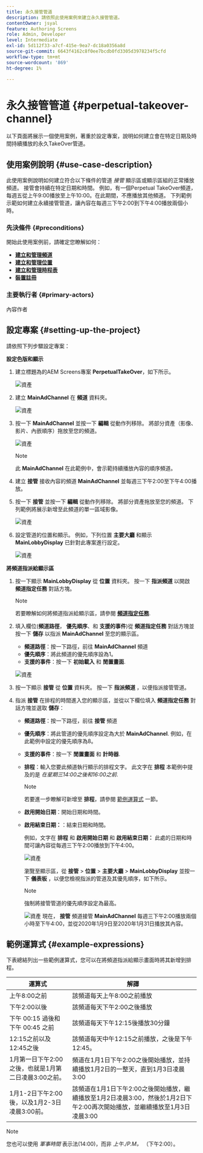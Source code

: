 ```yaml
---
title: 永久接管管道
description: 請依照此使用案例來建立永久接管管道。
contentOwner: jsyal
feature: Authoring Screens
role: Admin, Developer
level: Intermediate
exl-id: 5d112f33-a7cf-415e-9ea7-dc18a0356a8d
source-git-commit: 6643f4162c8f0ee7bcdb0fd3305d3978234f5cfd
workflow-type: tm+mt
source-wordcount: '869'
ht-degree: 1%

---
```


# 永久接管管道 {#perpetual-takeover-channel}

以下頁面將展示一個使用案例，著重於設定專案，說明如何建立會在特定日期及時間持續播放的永久TakeOver管道。

## 使用案例說明 {#use-case-description}

此使用案例說明如何建立符合以下條件的管道 *接管* 顯示區或顯示區組的正常播放頻道。 接管會持續在特定日期和時間。
例如，有一個Perpetual TakeOver頻道，每週五從上午9:00播放至上午10:00。在此期間，不應播放其他頻道。 下列範例示範如何建立永續接管管道，讓內容在每週三下午2:00到下午4:00播放兩個小時。

### 先決條件 {#preconditions}

開始此使用案例前，請確定您瞭解如何：

* **[建立和管理頻道](managing-channels.md)**
* **[建立和管理位置](managing-locations.md)**
* **[建立和管理時程表](managing-schedules.md)**
* **[裝置註冊](device-registration.md)**

### 主要執行者 {#primary-actors}

內容作者

## 設定專案 {#setting-up-the-project}

請依照下列步驟設定專案：

**設定色版和顯示**

1. 建立標題為的AEM Screens專案 **PerpetualTakeOver**，如下所示。

   ![資產](assets/p_usecase1.png)

1. 建立 **MainAdChannel** 在 **頻道** 資料夾。

   ![資產](assets/p_usecase2.png)

1. 按一下 **MainAdChannel** 並按一下 **編輯** 從動作列移除。 將部分資產（影像、影片、內嵌順序）拖放至您的頻道。

   ![資產](assets/p_usecase3.png)


   >[!NOTE]
   >此 **MainAdChannel** 在此範例中，會示範持續播放內容的順序頻道。

1. 建立 **接管** 接收內容的頻道 **MainAdChannel** 並每週三下午2:00至下午4:00播放。

1. 按一下 **接管** 並按一下 **編輯** 從動作列移除。 將部分資產拖放至您的頻道。 下列範例將展示新增至此頻道的單一區域影像。

   ![資產](assets/p_usecase4.png)

1. 設定管道的位置和顯示。 例如，下列位置 **主要大廳** 和顯示 **MainLobbyDisplay** 已針對此專案進行設定。

   ![資產](assets/p_usecase5.png)

**將頻道指派給顯示區**

1. 按一下顯示 **MainLobbyDisplay** 從 **位置** 資料夾。 按一下 **指派頻道** 以開啟 **頻道指定任務** 對話方塊。

   >[!NOTE]
   >若要瞭解如何將頻道指派給顯示區，請參閱 **[頻道指定任務](channel-assignment.md)**.

1. 填入欄位(**頻道路徑**， **優先順序**、和 **支援的事件**)從 **頻道指定任務** 對話方塊並按一下 **儲存** 以指派 **MainAdChannel** 至您的顯示區。

   * **頻道路徑**：按一下路徑，前往 **MainAdChannel** 頻道
   * **優先順序**：將此頻道的優先順序設為1。
   * **支援的事件**：按一下 **初始載入** 和 **閒置畫面**.

   ![資產](assets/p_usecase6.png)

1. 按一下顯示 **接管** 從 **位置** 資料夾。 按一下 **指派頻道** ，以便指派接管管道。

1. 指派 **接管** 在排程的時間進入您的顯示區，並從以下欄位填入 **頻道指定任務** 對話方塊並選取 **儲存**：

   * **頻道路徑**：按一下路徑，前往 **接管** 頻道
   * **優先順序**：將此管道的優先順序設定為大於 **MainAdChannel**. 例如，在此範例中設定的優先順序為8。
   * **支援的事件**：按一下 **閒置畫面** 和 **計時器**.
   * **排程**：輸入您要此頻道執行顯示的排程文字。 此文字在 **排程** 本範例中提及的是 *在星期三14:00之後和16:00之前*.

     >[!NOTE]
     >若要進一步瞭解可新增至 **排程**，請參閱 [範例運算式](#example-expressions) 一節。
   * **啟用開始日期**：開始日期和時間。
   * **啟用結束日期：**：結束日期和時間。

     例如，文字在 **排程** 和 **啟用開始日期** 和 **啟用結束日期：** 此處的日期和時間可讓內容從每週三下午2:00播放到下午4:00。


     ![資產](assets/p_usecase7.png)

     瀏覽至顯示區，從 **接管** > **位置** > **主要大廳** > **MainLobbyDisplay** 並按一下 **儀表板** ，以便您檢視指派的管道及其優先順序，如下所示。

     >[!NOTE]
     >強制將接管管道的優先順序設定為最高。

     ![資產](assets/p_usecase8.png)
現在， **接管** 頻道接管 **MainAdChannel** 每週三下午2:00播放兩個小時至下午4:00，並從2020年1月9日至2020年1月31日播放其內容。

## 範例運算式 {#example-expressions}

下表總結列出一些範例運算式，您可以在將頻道指派給顯示畫面時將其新增到排程。

| **運算式** | **解譯** |
|---|---|
| 上午8:00之前 | 該頻道每天上午8:00之前播放 |
| 下午2:00以後 | 該頻道每天下午2:00之後播放 |
| 下午 00:15 過後和 下午 00:45 之前 | 該頻道每天下午12:15後播放30分鐘 |
| 12:15之前以及12:45之後 | 該頻道每天中午12:15之前播放，之後是下午12:45。 |
| 1月第一日下午2:00之後，也就是1月第二日凌晨3:00之前。 | 頻道在1月1日下午2:00之後開始播放，並持續播放1月2日的一整天，直到1月3日凌晨3:00 |
| 1月1-2日下午2:00後，以及1月2-3日凌晨3:00前。 | 該頻道在1月1日下午2:00之後開始播放，繼續播放至1月2日凌晨3:00，然後於1月2日下午2:00再次開始播放，並繼續播放至1月3日凌晨3:00 |

>[!NOTE]
>
>您也可以使用 _軍事時間_ 表示法(14:00)，而非 *上午./P.M。* （下午2:00）。
